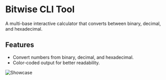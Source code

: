 # Bitwise CLI Tool

A multi-base interactive calculator that converts between binary, decimal, and hexadecimal.

## Features
- Convert numbers from binary, decimal, and hexadecimal.
- Color-coded output for better readability.

![Showcase](https://github.com/user-attachments/assets/ef51d181-664a-475c-9448-5d41870f6c08)

